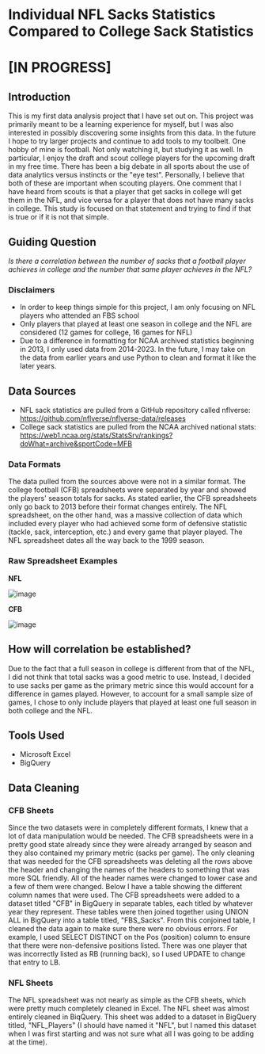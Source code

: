# Individual NFL Sacks Statistics Compared to College Sack Statistics
# [IN PROGRESS]
## Introduction
This is my first data analysis project that I have set out on. This project was primarily meant to be a learning experience for myself, but I was also interested in possibly discovering some insights from this data. In the future I hope to try larger projects and continue to add tools to my toolbelt. One hobby of mine is football. Not only watching it, but studying it as well. In particular, I enjoy the draft and scout college players for the upcoming draft in my free time. There has been a big debate in all sports about the use of data analytics versus instincts or the "eye test". Personally, I believe that both of these are important when scouting players. One comment that I have heard from scouts is that a player that get sacks in college will get them in the NFL, and vice versa for a player that does not have many sacks in college. This study is focused on that statement and trying to find if that is true or if it is not that simple.
## Guiding Question
*Is there a correlation between the number of sacks that a football player achieves in college and the number that same player achieves in the NFL?*
### Disclaimers
- In order to keep things simple for this project, I am only focusing on NFL players who attended an FBS school
- Only players that played at least one season in college and the NFL are considered (12 games for college, 16 games for NFL)
- Due to a difference in formatting for NCAA archived statistics beginning in 2013, I only used data from 2014-2023. In the future, I may take on the data from earlier years and use Python to clean and format it like the later years.
## Data Sources
- NFL sack statistics are pulled from a GitHub repository called nflverse: https://github.com/nflverse/nflverse-data/releases
- College sack statistics are pulled from the NCAA archived national stats: https://web1.ncaa.org/stats/StatsSrv/rankings?doWhat=archive&sportCode=MFB
### Data Formats
The data pulled from the sources above were not in a similar format. The college football (CFB) spreadsheets were separated by year and showed the players' season totals for sacks. As stated earlier, the CFB spreadsheets only go back to 2013 before their format changes entirely. The NFL spreadsheet, on the other hand, was a massive collection of data which included every player who had achieved some form of defensive statistic (tackle, sack, interception, etc.) and every game that player played. The NFL spreadsheet dates all the way back to the 1999 season.
### Raw Spreadsheet Examples
**NFL**

![image](https://github.com/user-attachments/assets/d9481ce3-1268-4434-b351-1427b296c0c4)

**CFB**

![image](https://github.com/user-attachments/assets/3d771f34-1c83-4a19-9ad4-fc8fdc0bf0ae)

## How will correlation be established?
Due to the fact that a full season in college is different from that of the NFL, I did not think that total sacks was a good metric to use. Instead, I decided to use sacks per game as the primary metric since this would account for a difference in games played. However, to account for a small sample size of games, I chose to only include players that played at least one full season in both college and the NFL.
## Tools Used
- Microsoft Excel
- BigQuery
## Data Cleaning
### CFB Sheets
Since the two datasets were in completely different formats, I knew that a lot of data manipulation would be needed. The CFB spreadsheets were in a pretty good state already since they were already arranged by season and they also contained my primary metric (sacks per game). The only cleaning that was needed for the CFB spreadsheets was deleting all the rows above the header and changing the names of the headers to something that was more SQL friendly. All of the header names were changed to lower case and a few of them were changed. Below I have a table showing the different column names that were used. The CFB spreadsheets were added to a dataset titled "CFB" in BigQuery in separate tables, each titled by whatever year they represent. These tables were then joined together using UNION ALL in BigQuery into a table titled, "FBS_Sacks". From this conjoined table, I cleaned the data again to make sure there were no obvious errors. For example, I used SELECT DISTINCT on the Pos (position) column to ensure that there were non-defensive positions listed. There was one player that was incorrectly listed as RB (running back), so I used UPDATE to change that entry to LB.
### NFL Sheets
The NFL spreadsheet was not nearly as simple as the CFB sheets, which were pretty much completely cleaned in Excel. The NFL sheet was almost entirely cleaned in BiqQuery. This sheet was added to a dataset in BigQuery titled, "NFL_Players" (I should have named it "NFL", but I named this dataset when I was first starting and was not sure what all I was going to be adding at the time).
